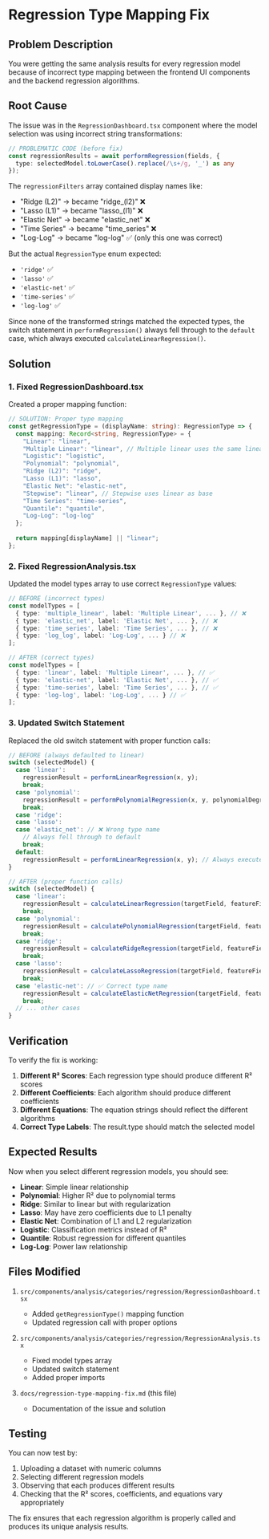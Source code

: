 # Regression Type Mapping Fix

## Problem Description

You were getting the same analysis results for every regression model because of incorrect type mapping between the frontend UI components and the backend regression algorithms.

## Root Cause

The issue was in the `RegressionDashboard.tsx` component where the model selection was using incorrect string transformations:

```typescript
// PROBLEMATIC CODE (before fix)
const regressionResults = await performRegression(fields, {
  type: selectedModel.toLowerCase().replace(/\s+/g, '_') as any
});
```

The `regressionFilters` array contained display names like:
- "Ridge (L2)" → became "ridge_(l2)" ❌
- "Lasso (L1)" → became "lasso_(l1)" ❌  
- "Elastic Net" → became "elastic_net" ❌
- "Time Series" → became "time_series" ❌
- "Log-Log" → became "log-log" ✅ (only this one was correct)

But the actual `RegressionType` enum expected:
- `'ridge'` ✅
- `'lasso'` ✅
- `'elastic-net'` ✅
- `'time-series'` ✅
- `'log-log'` ✅

Since none of the transformed strings matched the expected types, the switch statement in `performRegression()` always fell through to the `default` case, which always executed `calculateLinearRegression()`.

## Solution

### 1. Fixed RegressionDashboard.tsx

Created a proper mapping function:

```typescript
// SOLUTION: Proper type mapping
const getRegressionType = (displayName: string): RegressionType => {
  const mapping: Record<string, RegressionType> = {
    "Linear": "linear",
    "Multiple Linear": "linear", // Multiple linear uses the same linear algorithm
    "Logistic": "logistic",
    "Polynomial": "polynomial",
    "Ridge (L2)": "ridge",
    "Lasso (L1)": "lasso",
    "Elastic Net": "elastic-net",
    "Stepwise": "linear", // Stepwise uses linear as base
    "Time Series": "time-series",
    "Quantile": "quantile",
    "Log-Log": "log-log"
  };
  
  return mapping[displayName] || "linear";
};
```

### 2. Fixed RegressionAnalysis.tsx

Updated the model types array to use correct `RegressionType` values:

```typescript
// BEFORE (incorrect types)
const modelTypes = [
  { type: 'multiple_linear', label: 'Multiple Linear', ... }, // ❌
  { type: 'elastic_net', label: 'Elastic Net', ... }, // ❌
  { type: 'time_series', label: 'Time Series', ... }, // ❌
  { type: 'log_log', label: 'Log-Log', ... } // ❌
];

// AFTER (correct types)
const modelTypes = [
  { type: 'linear', label: 'Multiple Linear', ... }, // ✅
  { type: 'elastic-net', label: 'Elastic Net', ... }, // ✅
  { type: 'time-series', label: 'Time Series', ... }, // ✅
  { type: 'log-log', label: 'Log-Log', ... } // ✅
];
```

### 3. Updated Switch Statement

Replaced the old switch statement with proper function calls:

```typescript
// BEFORE (always defaulted to linear)
switch (selectedModel) {
  case 'linear':
    regressionResult = performLinearRegression(x, y);
    break;
  case 'polynomial':
    regressionResult = performPolynomialRegression(x, y, polynomialDegree);
    break;
  case 'ridge':
  case 'lasso':
  case 'elastic_net': // ❌ Wrong type name
    // Always fell through to default
    break;
  default:
    regressionResult = performLinearRegression(x, y); // Always executed
}

// AFTER (proper function calls)
switch (selectedModel) {
  case 'linear':
    regressionResult = calculateLinearRegression(targetField, featureField);
    break;
  case 'polynomial':
    regressionResult = calculatePolynomialRegression(targetField, featureField, polynomialDegree);
    break;
  case 'ridge':
    regressionResult = calculateRidgeRegression(targetField, featureField, regularizationStrength);
    break;
  case 'lasso':
    regressionResult = calculateLassoRegression(targetField, featureField, regularizationStrength);
    break;
  case 'elastic-net': // ✅ Correct type name
    regressionResult = calculateElasticNetRegression(targetField, featureField, regularizationStrength, 0.5);
    break;
  // ... other cases
}
```

## Verification

To verify the fix is working:

1. **Different R² Scores**: Each regression type should produce different R² scores
2. **Different Coefficients**: Each algorithm should produce different coefficients
3. **Different Equations**: The equation strings should reflect the different algorithms
4. **Correct Type Labels**: The result.type should match the selected model

## Expected Results

Now when you select different regression models, you should see:

- **Linear**: Simple linear relationship
- **Polynomial**: Higher R² due to polynomial terms
- **Ridge**: Similar to linear but with regularization
- **Lasso**: May have zero coefficients due to L1 penalty
- **Elastic Net**: Combination of L1 and L2 regularization
- **Logistic**: Classification metrics instead of R²
- **Quantile**: Robust regression for different quantiles
- **Log-Log**: Power law relationship

## Files Modified

1. `src/components/analysis/categories/regression/RegressionDashboard.tsx`
   - Added `getRegressionType()` mapping function
   - Updated regression call with proper options

2. `src/components/analysis/categories/regression/RegressionAnalysis.tsx`
   - Fixed model types array
   - Updated switch statement
   - Added proper imports

3. `docs/regression-type-mapping-fix.md` (this file)
   - Documentation of the issue and solution

## Testing

You can now test by:
1. Uploading a dataset with numeric columns
2. Selecting different regression models
3. Observing that each produces different results
4. Checking that the R² scores, coefficients, and equations vary appropriately

The fix ensures that each regression algorithm is properly called and produces its unique analysis results.

